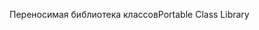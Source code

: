<span data-ttu-id="d9b31-101">Переносимая библиотека классов</span><span class="sxs-lookup"><span data-stu-id="d9b31-101">Portable Class Library</span></span>